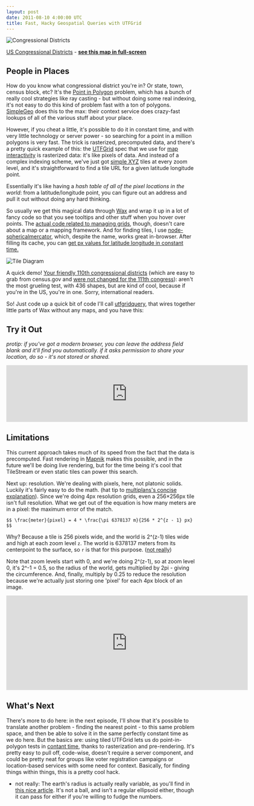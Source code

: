 ```yaml
---
layout: post
date: 2011-08-10 4:00:00 UTC
title: Fast, Hacky Geospatial Queries with UTFGrid
---
```


![Congressional Districts](http://farm7.static.flickr.com/6082/6030825709_3811543b62_o.jpg)

<span class='image-credit'>
  <a href='http://en.wikipedia.org/wiki/List_of_United_States_congressional_districts'>US Congressional Districts</a>
  - <strong><a href='http://tiles.mapbox.com/tmcw#!/map/congressional_districts_adb7d8'>see this map in full-screen</a></strong>
</span>

## People in Places

How do you know what congressional district you're in? Or state, town,
census block, etc? It's the
[Point in Polygon](http://en.wikipedia.org/wiki/Point_in_polygon) problem, which
has a bunch of really cool strategies like ray casting - but without doing
some real indexing, it's not easy to do this kind of problem fast with a ton
of polygons. [SimpleGeo](https://simplegeo.com/) does this to the max: their
context service does crazy-fast lookups of all of the various stuff
about your place.

However, if you cheat a little, it's possible to do it in constant time,
and with very little technology or server power -
so searching for a point in a million polygons is very fast. The trick is
rasterized, precomputed data, and there's a pretty quick example of this:
the [UTFGrid](http://bit.ly/ijwZCE) spec that we use for
[map interactivity](http://developmentseed.org/blog/2011/apr/21/presenting-map-interactivity-without-flash-where-20)
is rasterized data: it's like pixels of data. And instead of a
complex indexing scheme, we've just got [simple XYZ](http://wiki.openstreetmap.org/wiki/Slippy_map_tilenames)
tiles at every zoom level, and it's straightforward to find a tile URL
for a given latitude longitude point.

Essentially it's like having a _hash table of all of the pixel locations in the
world_: from a latitude/longitude point, you can figure out an address and pull
it out without doing any hard thinking.

So usually we get this magical data through
[Wax](http://developmentseed.org/blog/2011/jun/10/wax-custom-advanced-ui-web-maps)
and wrap it up in a lot of fancy code so that you see tooltips and other stuff
when you hover over points. The [actual code related to managing grids](https://github.com/mapbox/wax/blob/master/control/lib/gridinstance.js),
though, doesn't care about a map or a mapping framework. And for finding tiles,
I use [node-sphericalmercator](https://github.com/mapbox/node-sphericalmercator), which,
despite the name, works great in-browser. After filling its cache, you can [get px
values for latitude longitude in constant time.](https://github.com/mapbox/node-sphericalmercator/blob/master/sphericalmercator.js#L39)

![Tile Diagram](http://farm7.static.flickr.com/6069/6030567941_3c67bfb2e1_o.jpg)

A quick demo! [Your friendly 110th congressional districts](http://1.usa.gov/qShXT3)
(which are easy to grab from census.gov and [were not changed for the 111th congress](http://www.census.gov/geo/www/cob/cd111.html)):
aren't the most grueling test, with 436 shapes, but are kind of cool, because
if you're in the US, you're in one. Sorry, international readers.

So! Just code up a quick bit of code I'll call [utfgridquery](https://github.com/tmcw/demo/tree/master/utfgridquery),
that wires together little parts of Wax without any maps, and you have this:

## Try it Out

_protip: if you've got a modern browser, you can leave the address field blank and it'll find you automatically. if it asks permission to share your location, do so - it's not stored or shared._

<iframe src='http://macwright.org/demo/utfgridquery/' width='640' height='150' frameborder='0'>
</iframe>

## Limitations

This current approach takes much of its speed from the fact that the data is
precomputed. Fast rendering in [Mapnik](http://mapnik.org/) makes this possible,
and in the future we'll be doing live rendering, but for the time being it's cool that
TileStream or even static tiles can power this search.

Next up: resolution. We're dealing with pixels, here, not platonic solids. Luckily
it's fairly easy to do the math. (hat tip to [multiplans's concise explanation](http://multiplans.net/en_Importation_SphericalMercator.htm)). Since we're doing 4px resolution grids,
even a 256×256px tile isn't full resolution. What we get out of the equation
is how many meters are in a pixel: the maximum error of the match.

`$$ \frac{meter}{pixel} = 4 * \frac{\pi 6378137 m}{256 * 2^{z - 1} px} $$`

Why? Because a tile is 256 pixels wide, and the world is 2^(z-1)
tiles wide and high at each zoom level `z`. The world is 6378137 meters
from its centerpoint to the surface, so `r` is that for this purpose. ([not really](#fast1))

Note that zoom levels start with 0, and we're doing 2^(z-1), so at zoom level 0,
it's 2^-1 = 0.5, so the radius of the world, gets multiplied by 2pi - giving
the circumference. And, finally, multiply
by 0.25 to reduce the resolution because we're actually just storing
one 'pixel' for each 4px block of an image.

<iframe src='http://macwright.org/demo/utfgridquery/plot.html' width='640' height='250' frameborder='0'>
</iframe>

## What's Next

There's more to do here: in the next episode, I'll show that it's possible to
translate another problem - finding the nearest point - to this same problem space,
and then be able to solve it in the same perfectly constant time as we do here.
But the basics are: using tiled UTFGrid lets us do point-in-polygon tests in
[contant time](http://bit.ly/ohXrNm), thanks to rasterization and pre-rendering.
It's pretty easy to pull off, code-wise, doesn't require a server component,
and could be pretty neat for groups like voter registration campaigns or location-based
services with some need for context. Basically, for finding things within things,
this is a pretty cool hack.

* <a name='fast1'>not really:</a> The earth's radius is actually really variable,
as you'll find in [this nice article](http://en.wikipedia.org/wiki/Earth_radius).
It's not a ball, and isn't a regular ellipsoid either, though it can pass for either
if you're willing to fudge the numbers.
